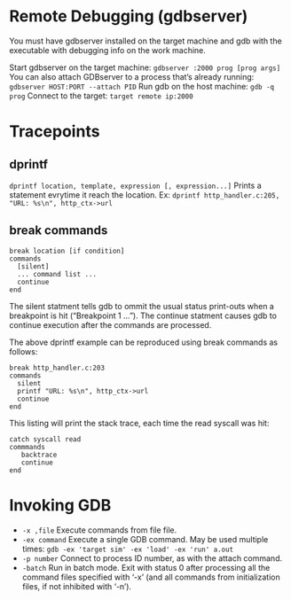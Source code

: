 # Remote Debugging (gdbserver)
You must have gdbserver installed on the target machine and
gdb with the executable with debugging info on the work machine.

Start gdbserver on the target machine:
`gdbserver :2000 prog [prog args]`
You can also attach GDBserver to a process that’s already running:
`gdbserver HOST:PORT --attach PID`
Run gdb on the host machine:
`gdb -q prog`
Connect to the target:
`target remote ip:2000`

# Tracepoints


## dprintf
`dprintf location, template, expression [, expression...]`
Prints a statement evrytime it reach the location.
Ex: `dprintf http_handler.c:205, "URL: %s\n", http_ctx->url`

## break commands
```
break location [if condition]
commands
  [silent]
  ... command list ...
  continue
end
```
The silent statment tells gdb to ommit the usual status print-outs when a breakpoint is hit (“Breakpoint 1 …”). The continue statment causes gdb to continue execution after the commands are processed.

The above dprintf example can be reproduced using break commands as follows:

```
break http_handler.c:203
commands
  silent
  printf "URL: %s\n", http_ctx->url
  continue
end
```

This listing will print the stack trace, each time the read syscall was hit:

```
catch syscall read
commmands
   backtrace
   continue
end
```

# Invoking GDB

* `-x ,file`
  Execute commands from file file.
* `-ex command`
  Execute a single GDB command. May be used multiple times:
  `gdb -ex 'target sim' -ex 'load' -ex 'run' a.out`
* `-p number`
  Connect to process ID number, as with the attach command.
* `-batch`
  Run in batch mode. Exit with status 0 after processing all the command files specified with ‘-x’ (and all commands from initialization files, if not inhibited with ‘-n’).
